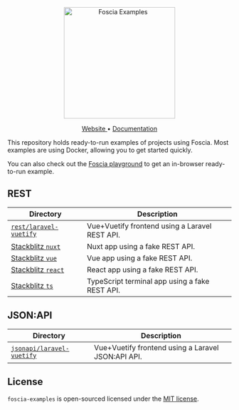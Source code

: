 <p align="center">
  <a href="https://foscia.dev">
    <img width="250" src="https://foscia.dev/img/logo-examples.svg" alt="Foscia Examples">
  </a>
</p>

<p align="center">
<a href="https://foscia.dev">
  Website
</a>
•
<a href="https://foscia.dev/docs/getting-started">
  Documentation
</a>
</p>

This repository holds ready-to-run examples of projects using Foscia. Most
examples are using Docker, allowing you to get started quickly.

You can also check out the [Foscia playground](https://foscia.dev/playground)
to get an in-browser ready-to-run example.

## REST

| Directory                                                                                                     | Description                                    |
|---------------------------------------------------------------------------------------------------------------|------------------------------------------------|
| [`rest/laravel-vuetify`](rest/laravel-vuetify/README.md)                                                      | Vue+Vuetify frontend using a Laravel REST API. |
| [Stackblitz `nuxt`](https://stackblitz.com/edit/foscia-nuxt-ts-rest?file=pages%2Findex.vue)                   | Nuxt app using a fake REST API.                |
| [Stackblitz `vue`](https://stackblitz.com/edit/foscia-vue-ts-rest?file=src%2Fcomponents%2FPlayground.vue)     | Vue app using a fake REST API.                 |
| [Stackblitz `react`](https://stackblitz.com/edit/foscia-react-ts-rest?file=src%2Fcomponents%2FPlayground.tsx) | React app using a fake REST API.               |
| [Stackblitz `ts`](https://stackblitz.com/edit/foscia-ts-rest?file=src%2Fplayground.ts)                        | TypeScript terminal app using a fake REST API. |

## JSON:API

| Directory                                                      | Description                                        |
|----------------------------------------------------------------|----------------------------------------------------|
| [`jsonapi/laravel-vuetify`](jsonapi/laravel-vuetify/README.md) | Vue+Vuetify frontend using a Laravel JSON:API API. |

## License

`foscia-examples` is open-sourced licensed under the
[MIT license](LICENSE).
